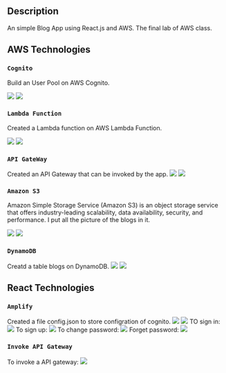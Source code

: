 ## Description
An simple Blog App using React.js and AWS.
The final lab of AWS class.

## AWS Technologies

### `Cognito`
Build an User Pool on AWS Cognito.

![](https://github.com/mingwang168/myblog/blob/master/public/7.PNG)
![](https://github.com/mingwang168/myblog/blob/master/public/8.PNG)

### `Lambda Function `
Created a Lambda function on AWS Lambda Function.

![](https://github.com/mingwang168/myblog/blob/master/public/3.PNG)
![](https://github.com/mingwang168/myblog/blob/master/public/4.PNG)

### `API GateWay`
Created an API Gateway that can be invoked by the app.
![](https://github.com/mingwang168/myblog/blob/master/public/5.PNG)
![](https://github.com/mingwang168/myblog/blob/master/public/6.PNG)

### `Amazon S3`
Amazon Simple Storage Service (Amazon S3) is an object storage service that offers industry-leading scalability, data availability, security, and performance. I put all the picture of the blogs in it.

![](https://github.com/mingwang168/myblog/blob/master/public/1.PNG)
![](https://github.com/mingwang168/myblog/blob/master/public/2.PNG)
### `DynamoDB`
Creatd a table blogs on DynamoDB.
![](https://github.com/mingwang168/myblog/blob/master/public/9.PNG)
![](https://github.com/mingwang168/myblog/blob/master/public/10.PNG)
## React Technologies

### `Amplify`
Created a file config.json to store configration of cognito.
![](https://github.com/mingwang168/myblog/blob/master/public/Config.json.jpg)
![](https://github.com/mingwang168/myblog/blob/master/public/Amplify.JPG)
TO sign in:
![](https://github.com/mingwang168/myblog/blob/master/public/Signin.JPG)
To sign up:
![](https://github.com/mingwang168/myblog/blob/master/public/Signup.JPG)
To change password:
![](https://github.com/mingwang168/myblog/blob/master/public/Changepassword.JPG)
Forget password:
![](https://github.com/mingwang168/myblog/blob/master/public/Forgetpassword.JPG)

### `Invoke API Gateway`
To invoke a API gateway:
![](https://github.com/mingwang168/myblog/blob/master/public/Invoke.JPG)